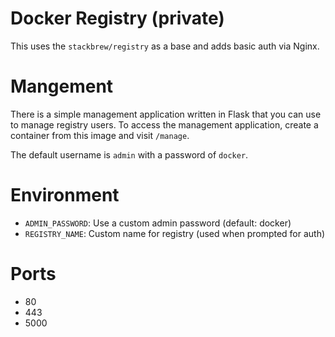 # Docker Registry (private)
This uses the `stackbrew/registry` as a base and adds basic auth via Nginx.

# Mangement
There is a simple management application written in Flask that you can use
to manage registry users.  To access the management application, create a 
container from this image and visit `/manage`.

The default username is `admin` with a password of `docker`.

# Environment
* `ADMIN_PASSWORD`: Use a custom admin password (default: docker)
* `REGISTRY_NAME`: Custom name for registry (used when prompted for auth)

# Ports
* 80
* 443
* 5000

